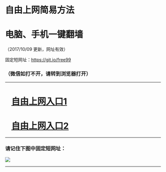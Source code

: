 ﻿# 自由上网简易方法

# 电脑、手机一键翻墙

（2017/10/09 更新，网址有效）

固定短网址：https://git.io/free99

### （微信如打不开，请转到浏览器打开）


***





# &nbsp;&nbsp; <a href="http://ft2806727428.fwq-tz-1001.info/fwqtz01.html?t=10090017516 " target="_blank">自由上网入口1</a>
# &nbsp;&nbsp; <a href="http://ft865923056.fwq-tz-1002.info/fwqtz02.html?t=100900123741 " target="_blank">自由上网入口2</a>
***

### 请记住下图中固定短网址：

<img src="https://s3-us-west-2.amazonaws.com/fwq-1001/yjfq-20170905okok.png" /> 


***

